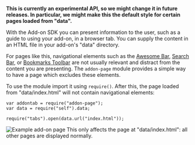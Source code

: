 <!-- This Source Code Form is subject to the terms of the Mozilla Public
   - License, v. 2.0. If a copy of the MPL was not distributed with this
   - file, You can obtain one at http://mozilla.org/MPL/2.0/. -->

<div class="experimental">

**This is currently an experimental API, so we might change it
in future releases. In particular, we might make this the default
style for certain pages loaded from "data".**

With the Add-on SDK you can present information to the user,
such as a guide to using your add-on, in a browser tab.
You can supply the content in an HTML file in your add-on's
"data" directory.

For pages like this, navigational elements such as the
[Awesome Bar](http://support.mozilla.org/en-US/kb/Location%20bar%20autocomplete),
[Search Bar](http://support.mozilla.org/en-US/kb/Search%20bar), or
[Bookmarks Toolbar](http://support.mozilla.org/en-US/kb/Bookmarks%20Toolbar)
are not usually relevant and distract from the content
you are presenting. The `addon-page` module provides a simple
way to have a page which excludes these elements.

To use the module import it using `require()`. After this,
the page loaded from "data/index.html" will not contain
navigational elements:

    var addontab = require("addon-page");
    var data = require("self").data;

    require("tabs").open(data.url("index.html"));

<img src="static-files/media/screenshots/addon-page.png" alt="Example add-on page" class="image-center"/>
This only affects the page at "data/index.html":
all other pages are displayed normally.

</div>
